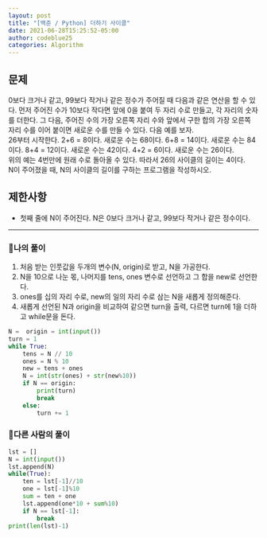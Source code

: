 ```yaml
---
layout: post
title: "[백준 / Python] 더하기 사이클"
date: 2021-06-28T15:25:52-05:00
author: codeblue25
categories: Algorithm
---
```


<h2>문제</h2>

0보다 크거나 같고, 99보다 작거나 같은 정수가 주어질 때 다음과 같은 연산을 할 수 있다. 먼저 주어진 수가 10보다 작다면 앞에 0을 붙여 두 자리 수로 만들고, 각 자리의 숫자를 더한다. 그 다음, 주어진 수의 가장 오른쪽 자리 수와 앞에서 구한 합의 가장 오른쪽 자리 수를 이어 붙이면 새로운 수를 만들 수 있다. 다음 예를 보자.<br />
26부터 시작한다. 2+6 = 8이다. 새로운 수는 68이다. 6+8 = 14이다. 새로운 수는 84이다. 8+4 = 12이다. 새로운 수는 42이다. 4+2 = 6이다. 새로운 수는 26이다.<br />
위의 예는 4번만에 원래 수로 돌아올 수 있다. 따라서 26의 사이클의 길이는 4이다.<br />
N이 주어졌을 때, N의 사이클의 길이를 구하는 프로그램을 작성하시오.<br />

<h2>제한사항</h2>

- 첫째 줄에 N이 주어진다. N은 0보다 크거나 같고, 99보다 작거나 같은 정수이다.

---

<h3>🔹나의 풀이</h3>

1. 처음 받는 인풋값을 두개의 변수(N, origin)로 받고, N을 가공한다.
2. N을 10으로 나눈 몫, 나머지를 tens, ones 변수로 선언하고 그 합을 new로 선언한다.
3. ones를 십의 자리 수로, new의 일의 자리 수로 삼는 N을 새롭게 정의해준다.
4. 새롭게 선언된 N과 origin을 비교하여 같으면 turn을 출력, 다르면 turn에 1을 더하고 while문을 돈다.

```python
N =  origin = int(input())
turn = 1
while True:
    tens = N // 10
    ones = N % 10
    new = tens + ones
    N = int(str(ones) + str(new%10))
    if N == origin:
        print(turn)
        break
    else:
        turn += 1
```

<h3>🔶다른 사람의 풀이</h3>

```python
lst = []
N = int(input())
lst.append(N)
while(True):
    ten = lst[-1]//10
    one = lst[-1]%10
    sum = ten + one
    lst.append(one*10 + sum%10)
    if N == lst[-1]:
        break
print(len(lst)-1)
```
